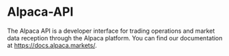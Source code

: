# Alpaca-API
The Alpaca API is a developer interface for trading operations and market data reception through the Alpaca platform. You can find our documentation at https://docs.alpaca.markets/.
